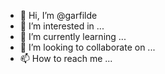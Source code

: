 - 👋 Hi, I’m @garfilde
- 👀 I’m interested in ...
- 🌱 I’m currently learning ...
- 💞️ I’m looking to collaborate on ...
- 📫 How to reach me ...

<!---
garfilde/garfilde is a ✨ special ✨ repository because its `README.md` (this file) appears on your GitHub profile.
You can click the Preview link to take a look at your changes.
--->
